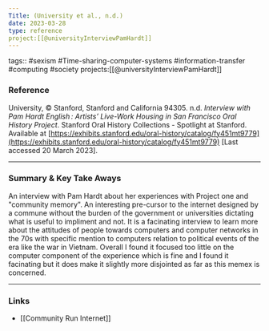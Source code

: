 ```yaml
---
Title: (University et al., n.d.)
date: 2023-03-28
type: reference
project:[[@universityInterviewPamHardt]]
---
```


tags:: #sexism #Time-sharing-computer-systems #information-transfer #computing #society 
projects:[[@universityInterviewPamHardt]]

### Reference 

University, © Stanford, Stanford and California 94305. n.d. _Interview with Pam Hardt English : Artists’ Live-Work Housing in San Francisco Oral History Project_. Stanford Oral History Collections - Spotlight at Stanford. Available at [https://exhibits.stanford.edu/oral-history/catalog/fy451mt9779](https://exhibits.stanford.edu/oral-history/catalog/fy451mt9779) [Last accessed 20 March 2023].


---

### Summary & Key Take Aways

An interview with Pam Hardt about her experiences with Project one and "community memory". An interesting pre-cursor to the internet designed by a commune without the burden of the government or universities dictating what is useful to impliment and not. It is a facinating interview to learn more about the attitudes of people towards computers and computer networks in the 70s with specific mention to computers relation to political events of the era like the war in Vietnam. Overall I found it focused too little on the computer component of the experience which is fine and I found it facinating but it does make it slightly more disjointed as far as this memex is concerned. 

--- 

### Links
- [[Community Run Internet]] 